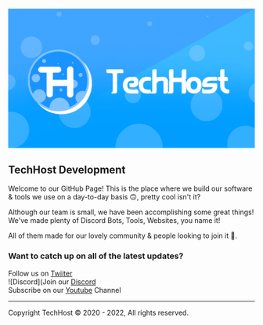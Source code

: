 ![TechHost](/images/TechHost_Banner.png)

## TechHost Development 

Welcome to our GitHub Page! This is the place where we build our software & tools we use on a day-to-day basis 🙃, pretty cool isn't it?

Although our team is small, we have been accomplishing some great things! We've made plenty of Discord Bots, Tools, Websites, you name it! 

All of them made for our lovely community & people looking to join it 💖.


### Want to catch up on all of the latest updates?

Follow us on [Twiiter](https://www.techhost.live/r/twitter)
<br>
![Discord](Join our [Discord](https://www.techhost.live/r/discord)
<br>
Subscribe on our [Youtube](https://www.techhost.live/r/youtube) Channel

----

Copyright TechHost © 2020 - 2022, All rights reserved.
